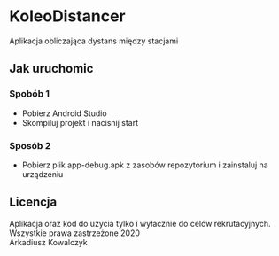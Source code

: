 # KoleoDistancer
Aplikacja obliczająca dystans między stacjami

## Jak uruchomic
### Spobób 1
- Pobierz Android Studio </br>
- Skompiluj projekt i nacisnij start </br>
### Sposób 2
- Pobierz plik app-debug.apk z zasobów repozytorium i zainstaluj na urządzeniu

## Licencja
Aplikacja oraz kod do uzycia tylko i wyłacznie do celów rekrutacyjnych. </br>
Wszystkie prawa zastrzeżone 2020 </br>
Arkadiusz Kowalczyk
